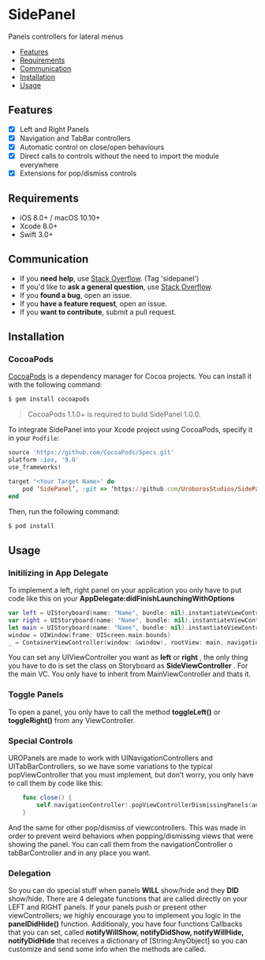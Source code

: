 # SidePanel
Panels controllers for lateral menus

- [Features](#features)
- [Requirements](#requirements)
- [Communication](#communication)
- [Installation](#installation)
- [Usage](#usage)

## Features
- [x] Left and Right Panels
- [x] Navigation and TabBar controllers
- [x] Automatic control on close/open behaviours
- [x] Direct calls to controls without the need to import the module everywhere
- [x] Extensions for pop/dismiss controls

## Requirements
- iOS 8.0+ / macOS 10.10+
- Xcode 8.0+
- Swift 3.0+

## Communication
- If you **need help**, use [Stack Overflow](http://stackoverflow.com/questions/tagged/sidepanel). (Tag 'sidepanel')
- If you'd like to **ask a general question**, use [Stack Overflow](http://stackoverflow.com/questions/tagged/sidepanel).
- If you **found a bug**, open an issue.
- If you **have a feature request**, open an issue.
- If you **want to contribute**, submit a pull request.

## Installation

### CocoaPods

[CocoaPods](http://cocoapods.org) is a dependency manager for Cocoa projects. You can install it with the following command:

```bash
$ gem install cocoapods
```

> CocoaPods 1.1.0+ is required to build SidePanel 1.0.0.

To integrate SidePanel into your Xcode project using CocoaPods, specify it in your `Podfile`:

```ruby
source 'https://github.com/CocoaPods/Specs.git'
platform :ios, '9.0'
use_frameworks!

target '<Your Target Name>' do
    pod ‘SidePanel’, :git => ‘https://github.com/UroborosStudios/SidePanel’, :tag => ‘1.0.0’
end
```

Then, run the following command:

```bash
$ pod install
```

## Usage

### Initilizing in App Delegate
To implement a left, right panel on your application you only have to put code like this on your **AppDelegate:didFinishLaunchingWithOptions**

```swift	
var left = UIStoryboard(name: "Name", bundle: nil).instantiateViewController(withIdentifier: "left") as? SideViewController
var right = UIStoryboard(name: "Name", bundle: nil).instantiateViewController(withIdentifier: "right") as? SideViewController
let main = UIStoryboard(name: "Name", bundle: nil).instantiateViewController(withIdentifier: "Main")
window = UIWindow(frame: UIScreen.main.bounds)
_ = ContainerViewController(window: &window!, rootView: main, navigationType: .Navigation, leftPanel: &left, rightPanel: &right)
```

You can set any UIViewController you want as **left** or **right** , the only thing you have to do is set the class on Storyboard as **SideViewController** . For the main VC. You only have to inherit from MainViewController and thats it.

### Toggle Panels
To open a panel, you only have to call the method **toggleLeft()** or **toggleRight()** from any ViewController.

### Special Controls
UROPanels are made to work with UINavigationControllers and UITabBarControllers, so we have some variations to the typical popViewController that you must implement, but don’t worry, you only have to call them by code like this:

```swift
	func close() {
		self.navigationController!.popViewControllerDismissingPanels(animated:true)
	}
```

And the same for other pop/dismiss of viewcontrollers. This was made in order to prevent weird behaviors when popping/dismissing views that were showing the panel. You can call them from the navigationController o tabBarController and in any place you want.

### Delegation
So you can do special stuff when panels **WILL** show/hide and they **DID** show/hide. There are 4 delegate functions that are called directly on your LEFT and RIGHT panels. If your panels  push or present other viewControllers; we highly encourage you to implement you logic in the **panelDidHide()** function. Additionaly, you have four functions Callbacks that you can set, called **notifyWillShow, notifyDidShow, notifyWillHide, notifyDidHide** that receives a dictionary of [String:AnyObject] so you can customize and send some info when the methods are called. 
